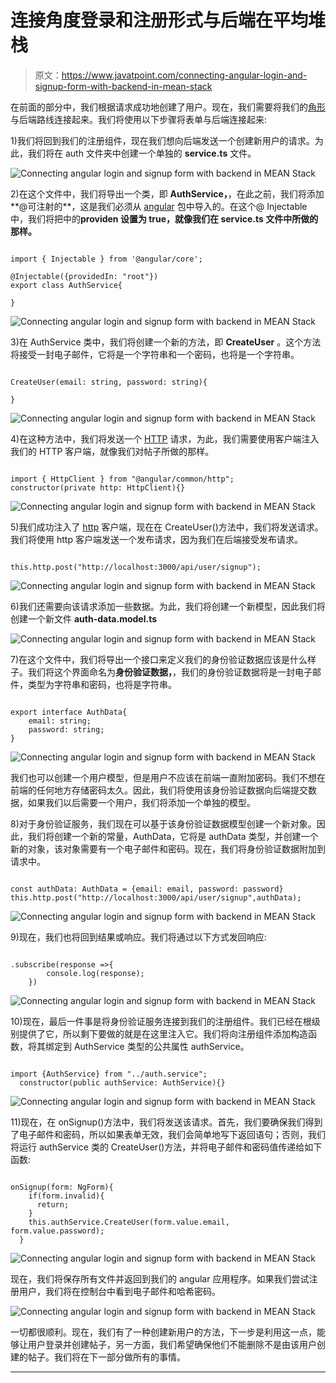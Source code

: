# 连接角度登录和注册形式与后端在平均堆栈

> 原文：<https://www.javatpoint.com/connecting-angular-login-and-signup-form-with-backend-in-mean-stack>

在前面的部分中，我们根据请求成功地创建了用户。现在，我们需要将我们的[角形](https://www.javatpoint.com/angularjs-forms)与后端路线连接起来。我们将使用以下步骤将表单与后端连接起来:

1)我们将回到我们的注册组件，现在我们想向后端发送一个创建新用户的请求。为此，我们将在 auth 文件夹中创建一个单独的 **service.ts** 文件。

![Connecting angular login and signup form with backend in MEAN Stack](img/7ea10e1804312d372d7f1dba069f3ff7.png)

2)在这个文件中，我们将导出一个类，即 **AuthService，**，在此之前，我们将添加**@可注射的**，这是我们必须从 [angular](https://www.javatpoint.com/angularjs-tutorial) 包中导入的。在这个@ Injectable 中，我们将把中的**providen 设置为 true，就像我们在 **service.ts** 文件中所做的那样。**

```

import { Injectable } from '@angular/core';

@Injectable({providedIn: "root"})
export class AuthService{

}

```

![Connecting angular login and signup form with backend in MEAN Stack](img/c51dca17fa4f2309aa860c6b79124f53.png)

3)在 AuthService 类中，我们将创建一个新的方法，即 **CreateUser** 。这个方法将接受一封电子邮件，它将是一个字符串和一个密码，也将是一个字符串。

```

CreateUser(email: string, password: string){

}

```

![Connecting angular login and signup form with backend in MEAN Stack](img/be06c23ff3c261b8eeba578d69a371a3.png)

4)在这种方法中，我们将发送一个 [HTTP](https://www.javatpoint.com/computer-network-http) 请求，为此，我们需要使用客户端注入我们的 HTTP 客户端，就像我们对帖子所做的那样。

```

import { HttpClient } from "@angular/common/http";
constructor(private http: HttpClient){}

```

![Connecting angular login and signup form with backend in MEAN Stack](img/6ebf80c5f077c1a185d4511508de8d8c.png)

5)我们成功注入了 [http](https://www.javatpoint.com/http) 客户端，现在在 CreateUser()方法中，我们将发送请求。我们将使用 http 客户端发送一个发布请求，因为我们在后端接受发布请求。

```

this.http.post("http://localhost:3000/api/user/signup");

```

![Connecting angular login and signup form with backend in MEAN Stack](img/5577130946059026af0416aa44e67924.png)

6)我们还需要向该请求添加一些数据。为此，我们将创建一个新模型，因此我们将创建一个新文件 **auth-data.model.ts**

![Connecting angular login and signup form with backend in MEAN Stack](img/e0e0540fe08a921c0886dc22316be329.png)

7)在这个文件中，我们将导出一个接口来定义我们的身份验证数据应该是什么样子。我们将这个界面命名为**身份验证数据，**，我们的身份验证数据将是一封电子邮件，类型为字符串和密码，也将是字符串。

```

export interface AuthData{
    email: string;
    password: string;
}

```

![Connecting angular login and signup form with backend in MEAN Stack](img/85f4081f60114303adfa4c45d3ee6c7e.png)

我们也可以创建一个用户模型，但是用户不应该在前端一直附加密码。我们不想在前端的任何地方存储密码太久。因此，我们将使用该身份验证数据向后端提交数据，如果我们以后需要一个用户，我们将添加一个单独的模型。

8)对于身份验证服务，我们现在可以基于该身份验证数据模型创建一个新对象。因此，我们将创建一个新的常量，AuthData，它将是 authData 类型，并创建一个新的对象，该对象需要有一个电子邮件和密码。现在，我们将身份验证数据附加到请求中。

```

const authData: AuthData = {email: email, password: password}
this.http.post("http://localhost:3000/api/user/signup",authData);

```

![Connecting angular login and signup form with backend in MEAN Stack](img/b918c10a614e3b4b00aaa3982faa1560.png)

9)现在，我们也将回到结果或响应。我们将通过以下方式发回响应:

```

.subscribe(response =>{
        console.log(response);
    })

```

![Connecting angular login and signup form with backend in MEAN Stack](img/4169ac4ff5f4e344f1557f20476bd2be.png)

10)现在，最后一件事是将身份验证服务连接到我们的注册组件。我们已经在根级别提供了它，所以剩下要做的就是在这里注入它。我们将向注册组件添加构造函数，将其绑定到 AuthService 类型的公共属性 authService。

```

import {AuthService} from "../auth.service";
  constructor(public authService: AuthService){}

```

![Connecting angular login and signup form with backend in MEAN Stack](img/181747395c9b7e649189038371911272.png)

11)现在，在 onSignup()方法中，我们将发送该请求。首先，我们要确保我们得到了电子邮件和密码，所以如果表单无效，我们会简单地写下返回语句；否则，我们将运行 authService 类的 CreateUser()方法，并将电子邮件和密码值传递给如下函数:

```

onSignup(form: NgForm){
    if(form.invalid){
      return;
    }
    this.authService.CreateUser(form.value.email, form.value.password);
  }

```

![Connecting angular login and signup form with backend in MEAN Stack](img/083e7a75cf723195a2c5e28bcdcc8940.png)

现在，我们将保存所有文件并返回到我们的 angular 应用程序。如果我们尝试注册用户，我们将在控制台中看到电子邮件和哈希密码。

![Connecting angular login and signup form with backend in MEAN Stack](img/ff9d0a6898c502d51fa3305d523b0e98.png)

一切都很顺利。现在，我们有了一种创建新用户的方法，下一步是利用这一点，能够让用户登录并创建帖子，另一方面，我们希望确保他们不能删除不是由该用户创建的帖子。我们将在下一部分做所有的事情。

* * *